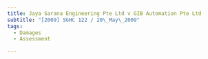 ```yaml
---
title: Jaya Sarana Engineering Pte Ltd v GIB Automation Pte Ltd 
subtitle: "[2009] SGHC 122 / 20\_May\_2009"
tags:
  - Damages
  - Assessment

---
```


